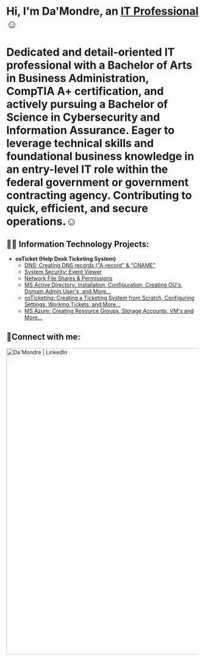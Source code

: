 <h1>Hi, I'm Da'Mondre, an <a href="https://www.linkedin.com/in/dlynch7/">IT Professional</a>☺</h1>

<h1>Dedicated and detail-oriented IT professional with a Bachelor of Arts in Business Administration, CompTIA A+ certification, and actively pursuing a Bachelor of Science in Cybersecurity and Information Assurance. Eager to leverage technical skills and foundational business knowledge in an entry-level IT role within the federal government or government contracting agency. Contributing to quick, efficient, and secure operations.</a>☺</h1>

<h2>👨‍💻 Information Technology Projects:</h2>

- <b>osTicket (Help Desk Ticketing System)</b>
  - [DNS: Creating DNS records ("A-record" & "CNAME"](https://github.com/DLynch777/DNS-Creating-Records-A-record-CNAME-)
  - [System Security: Event Viewer](https://github.com/DLynch777/Event-Viewer)
  - [Network File Shares & Permissions](https://github.com/DLynch777/Network-File-Shares-Permissions)
  - [MS Active Directory: Installation, Configuration, Creating OU's, Domain Admin User's, and More...](https://github.com/DLynch777/Network-File-Shares-Permissions)
  - [osTicketing: Creating a Ticketing System from Scratch, Configuring Settings, Working Tickets, and More...](https://github.com/DLynch777/Network-File-Shares-Permissions)
  - [MS Azure: Creating Resource Groups, Storage Accounts, VM's and More...](https://github.com/DLynch777/Network-File-Shares-Permissions)

<h2>🤳Connect with me:</h2>


[<img align="left" alt="Da'Mondre | LinkedIn" width="800px" src="https:https://www.linkedin.com/in/dlynch7/" />][linkedin]


[linkedin]: https://linkedin.com/in/Josh

[linkedin]: https://www.linkedin.com/in/dlynch7/






